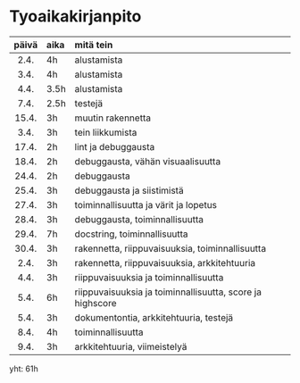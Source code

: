 
# Tyoaikakirjanpito

| päivä | aika | mitä tein  |
| :----:|:-----| :-----|
| 2.4. | 4h    | alustamista |
| 3.4. | 4h    | alustamista |
| 4.4. | 3.5h  | alustamista |
| 7.4. | 2.5h  | testejä |
| 15.4. | 3h   | muutin rakennetta |
| 3.4. | 3h    | tein liikkumista |
| 17.4. | 2h   | lint ja debuggausta |
| 18.4. | 2h   | debuggausta, vähän visuaalisuutta |
| 24.4. | 2h   | debuggausta|
| 25.4. | 3h   | debuggausta ja siistimistä|
| 27.4. | 3h   | toiminnallisuutta ja värit ja lopetus|
| 28.4. | 3h   | debuggausta, toiminnallisuutta|
| 29.4. | 7h   | docstring, toiminnallisuutta|
| 30.4. | 3h   | rakennetta, riippuvaisuuksia, toiminnallisuutta|
| 2.4. | 3h   | rakennetta, riippuvaisuuksia, arkkitehtuuria|
| 4.4. | 3h   | riippuvaisuuksia ja toiminnallisuutta|
| 5.4. | 6h   | riippuvaisuuksia ja toiminnallisuutta, score ja highscore|
| 5.4. | 3h   | dokumentontia, arkkitehtuuria, testejä|
 8.4. | 4h   | toiminnallisuutta|
| 9.4. | 3h   | arkkitehtuuria, viimeistelyä|

yht: 61h
